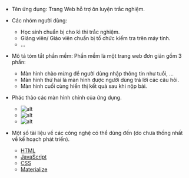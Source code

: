 * Tên ứng dụng: Trang Web hỗ trợ ôn luyện trắc nghiệm.

* Các nhóm người dùng:
    * Học sinh chuẩn bị cho kì thi trắc nghiệm.
    * Giảng viên/ Giáo viên chuẩn bị tổ chức kiểm tra trên máy tính.
    * ...

* Mô tả tóm tắt phần mềm: Phần mềm là một trang web đơn giản gồm 3 phần:
    * Màn hình chào mừng để người dùng nhập thông tin như tuổi, ...
    * Màn hình thứ hai là màn hình được người dùng trả lời các câu hỏi.
    * Màn hình cuối cùng hiển thị kết quả sau khi nộp bài.
* Phác thảo các màn hình chính của ứng dụng.
    * ![alt](https://imgur.com/a/qpnxpaR)
    * ![alt](https://imgur.com/a/YYSYuys)
    * ![alt](https://imgur.com/a/tMv4P57)
* Một số tài liệu về các công nghệ có thể dùng đến (do chưa thống nhất về kế hoạch phát triển).
    * [HTML](https://www.w3.org/html/)
    * [JavaScript](https://developer.mozilla.org/vi/docs/Web/JavaScript)
    * [CSS](https://www.w3.org/standards/webdesign/htmlcss#whatcss)
    * [Materialize](https://materializecss.com/)